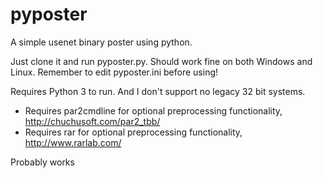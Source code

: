 pyposter
========

A simple usenet binary poster using python.

Just clone it and run pyposter.py. Should work fine on both Windows and Linux. Remember to edit pyposter.ini before using!

Requires Python 3 to run. And I don't support no legacy 32 bit systems.

- Requires par2cmdline for optional preprocessing functionality, http://chuchusoft.com/par2_tbb/
- Requires rar for optional preprocessing functionality, http://www.rarlab.com/

Probably works
